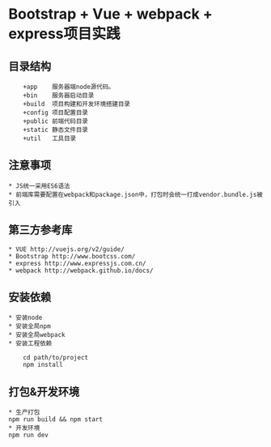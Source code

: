 # Bootstrap + Vue + webpack + express项目实践

## 目录结构
```
    +app    服务器端node源代码。
    +bin    服务器启动目录
    +build  项目构建和开发环境搭建目录
    +config 项目配置目录
    +public 前端代码目录
    +static 静态文件目录
    +util   工具目录
```

## 注意事项

    * JS统一采用ES6语法
    * 前端库需要配置在webpack和package.json中，打包时会统一打成vendor.bundle.js被引入

## 第三方参考库
    * VUE http://vuejs.org/v2/guide/
    * Bootstrap http://www.bootcss.com/
    * express http://www.expressjs.com.cn/
    * webpack http://webpack.github.io/docs/

## 安装依赖

    * 安装node
    * 安装全局npm
    * 安装全局webpack
    * 安装工程依赖

```
    cd path/to/project
    npm install
```

## 打包&开发环境
    * 生产打包
    npm run build && npm start
    * 开发环境
    npm run dev